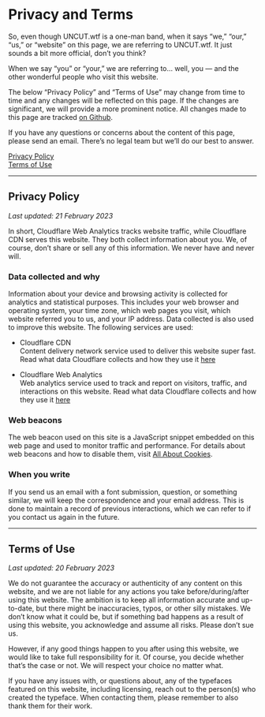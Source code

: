 # Privacy and Terms

So, even though UNCUT.wtf is a one-man band, when it says “we,” “our,” “us,” or “website” on this page, we are referring to UNCUT.wtf. It just sounds a bit more official, don’t you think?

When we say “you” or “your,” we are referring to… well, you — and the other wonderful people who visit this website.

The below “Privacy Policy” and “Terms of Use” may change from time to time and any changes will be reflected on this page. If the changes are significant, we will provide a more prominent notice. All changes made to this page are tracked [on Github](https://github.com/kaspernordkvist/uncut_legal_stuff).

If you have any questions or concerns about the content of this page, please send an <span class="js-copyEmail t--link">email</span>. There’s no legal team but we’ll do our best to answer.

[Privacy Policy](#privacy-policy)
<br>[Terms of Use](#terms-of-use)

---

## Privacy Policy
*Last updated: 21 February 2023*

In short, Cloudflare Web Analytics tracks website traffic, while Cloudflare CDN serves this website. They both collect information about you. We, of course, don’t share or sell any of this information. We never have and never will.

### Data collected and why
Information about your device and browsing activity is collected for analytics and statistical purposes. This includes your web browser and operating system, your time zone, which web pages you visit, which website referred you to us, and your IP address. Data collected is also used to improve this website. The following services are used:

- Cloudflare CDN<br>
Content delivery network service used to deliver this website super fast. Read what data Cloudflare collects and how they use it [here](https://www.cloudflare.com/privacypolicy/)

- Cloudflare Web Analytics<br>
Web analytics service used to track and report on visitors, traffic, and interactions on this website. Read what data Cloudflare collects and how they use it [here](https://www.cloudflare.com/privacypolicy/)

### Web beacons
The web beacon used on this site is a JavaScript snippet embedded on this web page and used to monitor traffic and performance. For details about web beacons and how to disable them, visit [All About Cookies](http://allaboutcookies.org/).

### When you write
If you send us an email with a font submission, question, or something similar, we will keep the correspondence and your email address. This is done to maintain a record of previous interactions, which we can refer to if you contact us again in the future.

---

## Terms of Use
*Last updated: 20 February 2023*

We do not guarantee the accuracy or authenticity of any content on this website, and we are not liable for any actions you take before/during/after using this website. The ambition is to keep all information accurate and up-to-date, but there might be inaccuracies, typos, or other silly mistakes. We don’t know what it could be, but if something bad happens as a result of using this website, you acknowledge and assume all risks. Please don’t sue us.

However, if any good things happen to you after using this website, we would like to take full responsibility for it. Of course, you decide whether that’s the case or not. We will respect your choice no matter what.

If you have any issues with, or questions about, any of the typefaces featured on this website, including licensing, reach out to the person(s) who created the typeface. When contacting them, please remember to also thank them for their work.
